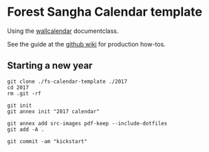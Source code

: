 # Forest Sangha Calendar template

Using the [wallcalendar](https://github.com/profound-labs/wallcalendar) documentclass.

See the guide at the [github wiki](https://github.com/profound-labs/fs-calendar/wiki) for production how-tos.

## Starting a new year

```
git clone ./fs-calendar-template ./2017
cd 2017
rm .git -rf

git init
git annex init "2017 calendar"

git annex add src-images pdf-keep --include-dotfiles
git add -A .

git commit -am "kickstart"
```

